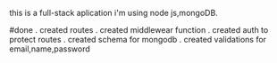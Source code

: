 this is a full-stack aplication i'm using node js,mongoDB.

#done
. created routes
. created middlewear function
. created auth to protect routes
. created schema for mongodb
. created validations for email,name,password
